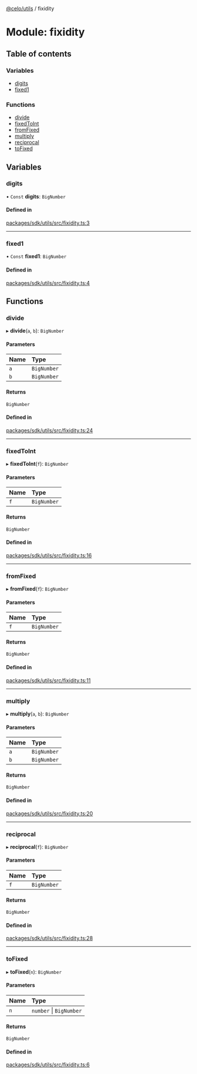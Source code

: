 [@celo/utils](../README.md) / fixidity

# Module: fixidity

## Table of contents

### Variables

- [digits](fixidity.md#digits)
- [fixed1](fixidity.md#fixed1)

### Functions

- [divide](fixidity.md#divide)
- [fixedToInt](fixidity.md#fixedtoint)
- [fromFixed](fixidity.md#fromfixed)
- [multiply](fixidity.md#multiply)
- [reciprocal](fixidity.md#reciprocal)
- [toFixed](fixidity.md#tofixed)

## Variables

### digits

• `Const` **digits**: `BigNumber`

#### Defined in

[packages/sdk/utils/src/fixidity.ts:3](https://github.com/celo-org/developer-tooling/blob/master/packages/sdk/utils/src/fixidity.ts#L3)

___

### fixed1

• `Const` **fixed1**: `BigNumber`

#### Defined in

[packages/sdk/utils/src/fixidity.ts:4](https://github.com/celo-org/developer-tooling/blob/master/packages/sdk/utils/src/fixidity.ts#L4)

## Functions

### divide

▸ **divide**(`a`, `b`): `BigNumber`

#### Parameters

| Name | Type |
| :------ | :------ |
| `a` | `BigNumber` |
| `b` | `BigNumber` |

#### Returns

`BigNumber`

#### Defined in

[packages/sdk/utils/src/fixidity.ts:24](https://github.com/celo-org/developer-tooling/blob/master/packages/sdk/utils/src/fixidity.ts#L24)

___

### fixedToInt

▸ **fixedToInt**(`f`): `BigNumber`

#### Parameters

| Name | Type |
| :------ | :------ |
| `f` | `BigNumber` |

#### Returns

`BigNumber`

#### Defined in

[packages/sdk/utils/src/fixidity.ts:16](https://github.com/celo-org/developer-tooling/blob/master/packages/sdk/utils/src/fixidity.ts#L16)

___

### fromFixed

▸ **fromFixed**(`f`): `BigNumber`

#### Parameters

| Name | Type |
| :------ | :------ |
| `f` | `BigNumber` |

#### Returns

`BigNumber`

#### Defined in

[packages/sdk/utils/src/fixidity.ts:11](https://github.com/celo-org/developer-tooling/blob/master/packages/sdk/utils/src/fixidity.ts#L11)

___

### multiply

▸ **multiply**(`a`, `b`): `BigNumber`

#### Parameters

| Name | Type |
| :------ | :------ |
| `a` | `BigNumber` |
| `b` | `BigNumber` |

#### Returns

`BigNumber`

#### Defined in

[packages/sdk/utils/src/fixidity.ts:20](https://github.com/celo-org/developer-tooling/blob/master/packages/sdk/utils/src/fixidity.ts#L20)

___

### reciprocal

▸ **reciprocal**(`f`): `BigNumber`

#### Parameters

| Name | Type |
| :------ | :------ |
| `f` | `BigNumber` |

#### Returns

`BigNumber`

#### Defined in

[packages/sdk/utils/src/fixidity.ts:28](https://github.com/celo-org/developer-tooling/blob/master/packages/sdk/utils/src/fixidity.ts#L28)

___

### toFixed

▸ **toFixed**(`n`): `BigNumber`

#### Parameters

| Name | Type |
| :------ | :------ |
| `n` | `number` \| `BigNumber` |

#### Returns

`BigNumber`

#### Defined in

[packages/sdk/utils/src/fixidity.ts:6](https://github.com/celo-org/developer-tooling/blob/master/packages/sdk/utils/src/fixidity.ts#L6)

